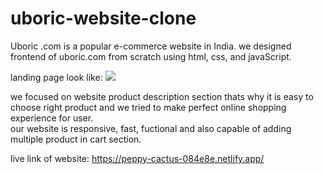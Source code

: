 # uboric-website-clone
Uboric .com is a popular e-commerce website in India. 
we designed frontend of uboric.com from scratch using html, css, and javaScript.

landing page look like:
![](https://media-exp1.licdn.com/dms/image/C5612AQHREpVupglNpQ/article-inline_image-shrink_1500_2232/0/1652288561377?e=1666224000&v=beta&t=GYQ4BG2JihzzCChERWaXqglyg2VqsKr-GmmZeAoJqc0)


we focused on website product description section thats why it is easy to choose right product and we tried to make perfect online shopping experience for user.  
our website is responsive, fast, fuctional and also capable of adding multiple product in cart section.

live link of website:  https://peppy-cactus-084e8e.netlify.app/
